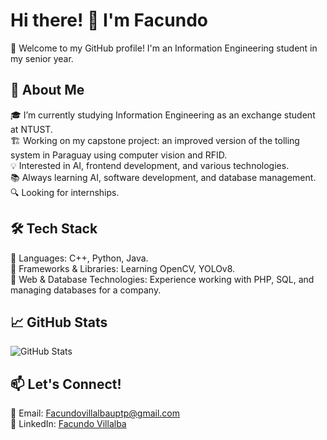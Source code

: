# Hi there! 👋 I'm Facundo

🌟 Welcome to my GitHub profile! I'm an Information Engineering student in my senior year.

## 🚀 About Me
🎓 I’m currently studying Information Engineering as an exchange student at NTUST.  
🏗️ Working on my capstone project: an improved version of the tolling system in Paraguay using computer vision and RFID.  
💡 Interested in AI, frontend development, and various technologies.  
📚 Always learning AI, software development, and database management.  
🔍 Looking for internships.  

## 🛠 Tech Stack
🔹 Languages: C++, Python, Java.  
🔹 Frameworks & Libraries: Learning OpenCV, YOLOv8.  
🔹 Web & Database Technologies: Experience working with PHP, SQL, and managing databases for a company.  

## 📈 GitHub Stats
![GitHub Stats](https://github-readme-stats.vercel.app/api?username=your-github-username&show_icons=true&theme=radical)

## 📫 Let's Connect!
📧 Email: Facundovillalbauptp@gmail.com  
💼 LinkedIn: [Facundo Villalba](https://www.linkedin.com/in/facundo-villalba-a40b1027b/)  
